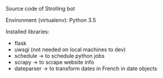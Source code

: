 Source code of Strolling bot

Environment (virtualenv): Python 3.5

Installed libraries: 
- flask
- uwsgi (not needed on local machines to dev)
- schedule -> to schedule python jobs
- scrapy -> to scrape website info
- dateparser -> to transform dates in French in date objects

